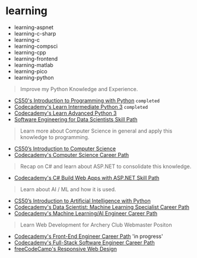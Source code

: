 # learning

- learning-aspnet
- learning-c-sharp
- learning-c
- learning-compsci
- learning-cpp
- learning-frontend
- learning-matlab
- learning-pico
- learning-python

> Improve my Python Knowledge and Experience.
- [CS50's Introduction to Programming with Python](https://cs50.harvard.edu/python/2022/) `completed`
- [Codecademy's Learn Intermediate Python 3](https://www.codecademy.com/learn/learn-intermediate-python-3) `completed`
- [Codecademy's Learn Advanced Python 3](https://www.codecademy.com/learn/learn-advanced-python)
- [Software Engineering for Data Scientists Skill Path](https://www.codecademy.com/learn/paths/software-engineering-for-data-scientists)
> Learn more about Computer Science in general and apply this knowledge to programming.
- [CS50’s Introduction to Computer Science](https://cs50.harvard.edu/x/2023/)
- [Codecademy's Computer Science Career Path](https://www.codecademy.com/learn/paths/computer-science)
> Recap on C# and learn about ASP.NET to consolidate this knowledge.
- [Codecademy's C# Build Web Apps with ASP.NET Skill Path](https://www.codecademy.com/learn/paths/build-web-apps-with-asp-net)
> Learn about AI / ML and how it is used.
- [CS50’s Introduction to Artificial Intelligence with Python](https://cs50.harvard.edu/ai/2020/)
- [Codecademy's Data Scientist: Machine Learning Specialist Career Path](https://www.codecademy.com/learn/paths/data-science)
- [Codecademy's Machine Learning/AI Engineer Career Path](https://www.codecademy.com/learn/paths/machine-learning-engineer)
> Learn Web Development for Archery Club Webmaster Positon
- [Codecademy's Front-End Engineer Career Path](https://www.codecademy.com/learn/paths/front-end-engineer-career-path) 'in progress'
- [Codecademy's Full-Stack Software Engineer Career Path](https://www.codecademy.com/learn/paths/full-stack-engineer-career-path)
- [freeCodeCamp's Responsive Web Design](https://www.freecodecamp.org/learn/2022/responsive-web-design/)

